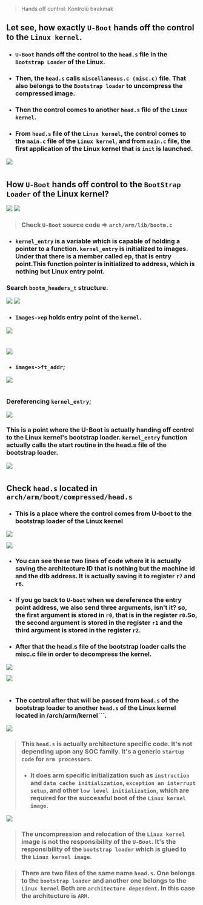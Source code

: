 > Hands off control: Kontrolü bırakmak

## Let see, how exactly ```U-Boot``` hands off the control to the ```Linux kernel```.

- ### ```U-Boot``` hands off the control to the ```head.s``` file in the ```Bootstrap Loader``` of the Linux.
- ### Then, the ```head.s``` calls ```miscellaneous.c (misc.c)``` file. That also belongs to the ```Bootstrap loader``` to uncompress the compressed image.
- ### Then the control comes to another ```head.s``` file of the ```Linux kernel```.
- ### From ```head.s``` file of the ```Linux kernel```, the control comes to the ```main.c``` file of the ```Linux kernel```, and from ```main.c``` file, the first application of the Linux kernel that is ```init``` is launched.

![](./Pics/bootstrap_01.png)

#
## How ```U-Boot``` hands off control to the ```BootStrap Loader``` of the Linux kernel?

![](./Pics/bootstrap_03.png)
![](./Pics/bootstrap_02.png)

> ### Check ```U-Boot``` source code => ```arch/arm/lib/bootm.c```
- ###  ```kernel_entry``` is a variable which is capable of holding a pointer to a function. ```kernel_entry``` is initialized to images. Under that there is a member called ep, that is entry point.This function pointer is initialized to address, which is nothing but Linux entry point.

### Search ```bootm_headers_t``` structure.
![](./Pics/bootstrap_04.png)
![](./Pics/bootstrap_05.png)

- ### ```images->ep``` holds entry point of the ```kernel```.
![](./Pics/bootstrap_06.png)

#
![](./Pics/bootstrap_08.png)

- ### ```images->ft_addr```;

![](./Pics/bootstrap_07.png)

#
### Dereferencing ```kernel_entry```;
![](./Pics/bootstrap_09.png)

### This is a point where the U-Boot is actually handing off control to the Linux kernel's bootstrap loader. ```kernel_entry``` function actually calls the start routine in the head.s file of the bootstrap loader.

![](./Pics/bootstrap_10.png)


#
## Check ```head.s``` located in ```arch/arm/boot/compressed/head.s```


- ### This is a place where the control comes from U-boot to the bootstrap loader of the Linux kernel

![](./Pics/bootstrap_11.png)

![](./Pics/bootstrap_12.png)

- ### You can see these two lines of code where it is actually saving the architecture ID that is nothing but the machine id and the dtb address. It is actually saving it to register ```r7``` and ```r8```.

- ### If you go back to ```U-boot``` when we dereference the entry point address, we also send three arguments, isn't it? so, the first argument is stored in ```r0```, that is in the register ```r0```.So, the second argument is stored in the register ```r1``` and the third argument is stored in the register ```r2```.

- ### After that  the head.s file of the bootstrap loader calls the misc.c file in order to decompress the kernel.
![](./Pics/bootstrap_13.png)

![](./Pics/bootstrap_14.png)

# 
- ### The control after that will be passed from ```head.s``` of the bootstrap loader to another ```head.s``` of the Linux kernel located in /arch/arm/kernel```.

![](./Pics/bootstrap_15.png)

> ### This ```head.s``` is actually architecture specific code. It's not depending upon any SOC family. It's a generic ```startup code``` for ```arm processors```. 
> - ### It does arm specific initialization such as ```instruction``` and ```data cache initialization```, ```exception an interrupt setup```, and other ```low level initialization```, which are required for the successful boot of the ```Linux kernel image```.

![](./Pics/bootstrap_15.png)


> ### The uncompression and relocation of the ```Linux kernel``` image is not the responsibility of the ```U-Boot```. It's the responsibility of the ```bootstrap loader``` which is glued to the ```Linux kernel image```.

> ### There are two files of the same name ```head.s```. One belongs to the ```bootstrap loader``` and another one belongs to the ```Linux kernel``` Both are ```architecture dependent```. In this case the architecture is ```ARM```. 
